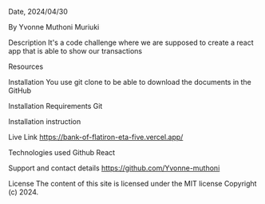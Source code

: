 Date, 2024/04/30

By Yvonne Muthoni Muriuki

Description
It's a code challenge where we are supposed to create a react app that is able to show our transactions

Resources

Installation
You use git clone to be able to download the documents in the GitHub

Installation Requirements
Git

Installation instruction


Live Link
https://bank-of-flatiron-eta-five.vercel.app/

Technologies used
Github
React

Support and contact details
https://github.com/Yvonne-muthoni

License
The content of this site is licensed under the MIT license Copyright (c) 2024.


